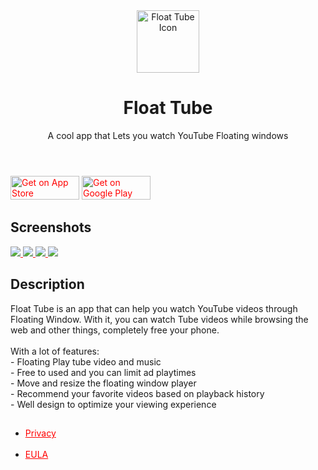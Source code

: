<html lang="en">
<head>
    <meta charset="utf-8">
    <meta http-equiv="X-UA-Compatible" content="IE=edge">
    <meta name="viewport" content="width=device-width, initial-scale=1.0, maximum-scale=1.0, user-scalable=no"/>
    <meta name="description" content="Float Tube is a very cool app that Lets you watch Tube Floating windows">
    <meta name="theme-color" content="#efeeff">
    <meta name="msapplication-navbutton-color" content="#efeeff">
    <meta name="apple-mobile-web-app-status-bar-style" content="#efeeff">
    <meta property="og:image" content="https://pipyoutube.github.io/icon.webp">
    <link rel="alternate" type="application/rss+xml" title="Float Tube" href="/feed.xml">
    <link href="https://fonts.googleapis.com/css?family=Heebo:900" rel="stylesheet">
    <title>Float Tube | Float Tube is a very cool app that Lets you watch Tube Floating windows</title>
    <meta name="generator" content="Jekyll v3.5.0"/>
    <meta property="og:title" content="Float Tube">
    <meta name="author" content="Kay">
    <meta property="og:locale" content="en_US"/>
    <meta name="description" content="Float Tube is a very cool app that Lets you watch Tube Floating windows">
    <meta property="og:description" content="Float Tube is a very cool app that Lets you watch Tube Floating windows">
    <link rel="canonical" href="https://pipyoutube.github.io/">
    <meta property="og:url" content="https://pipyoutube.github.io/">
    <meta property="og:site_name" content="Float Tube">
    <meta name="twitter:card" content="summary">
    <meta name="twitter:site" content="@">
    <meta name="twitter:creator" content="@Kay">
    <script type="application/ld+json">
        {
            "url": "https://pipyoutube.github.io/",
            "publisher": {
                "@type": "Organization",
                "logo": {
                    "@type": "ImageObject",
                    "url": "https://pipyoutube.github.io/icon.webp"
                },
                "name": "Kay"
            },
            "name": "Float Tube",
            "author": {
                "@type": "Person",
                "name": "Kay"
            },
            "headline": "Float Tube",
            "sameAs": [null],
            "description": "Float Tube is a very cool app that Lets you watch Tube Floating windows",
            "@type": "WebSite",
            "@context": "http://schema.org"
        }
    </script>
    <style>
    /* 设置链接的字体颜色为红色 */
    a {
        color: red;
    }
    </style>
    <meta name="mobile-web-app-capable" content="yes">
    <meta name="theme-color" content="#fff">
    <meta name="application-name" content="mobile-app-landingpage-template">
    <link rel="apple-touch-icon" sizes="180x180" href="/icon.webp">
    <meta name="apple-mobile-web-app-capable" content="yes">
    <meta name="apple-mobile-web-app-status-bar-style" content="black-translucent">
    <meta name="apple-mobile-web-app-title" content="mobile-app-landingpage-template">
    <link rel="icon" type="image/png" href="icon.webp">
    <link rel="apple-touch-startup-image" href="1.webp">
    <link href="/app.css" rel="stylesheet">
</head>
<body>
<main>
    <header class="app__header container">
        <div class="app__logo-wrapper">
            <img class="app__logo" src="https://pipyoutube.github.io/icon.webp" alt="Float Tube Icon" width="100" height="100">
        </div>
        <div class="app__infos">
            <h1 class="app__name">Float Tube</h1>
            <p class="app__description">A cool app that Lets you watch YouTube Floating windows</p>
        </div>
    </header>
    <div class="app__buttons app__buttons--mobile container">
        <a href="https://play.google.com/store/apps/details?id=com.k.video.tube" class="app__button-play" target="_blank"><img src="ios-download.webp" alt="Get on App Store" width="110" height="38"></a>    
        <a href="https://play.google.com/store/apps/details?id=com.k.video.tube" class="app__button-play" target="_blank"><img src="android-download.webp" alt="Get on Google Play" width="110" height="38"></a>
    </div>
    <section class="app__screenshots app__section">
        <div class="container">
            <h2 class="app__section-title">Screenshots</h2>
        </div>
        <div class="app__screenshots-wrapper container-desktop">
            <div class="app__screenshots-list">
                <a href="3.webp" class="lightbox">
                    <img src="3.webp" class="app__screenshot">
                </a>
                <a href="2.webp" class="lightbox">
                    <img src="2.webp" class="app__screenshot">
                </a>
                <a href="1.webp" class="lightbox">
                    <img src="/1.webp" class="app__screenshot">
                </a>
                <a href="4.webp" class="lightbox">
                    <img src="4.webp" class="app__screenshot">
                </a>
            </div>
        </div>
    </section>
    <section class="app__fulldescription app__section container">
        <h2 class="app__section-title">Description</h2>
        <div class="app__fulldescription-content">
            <p>Float Tube is an app that can help you watch YouTube videos through Floating Window. With it, you can watch Tube videos while browsing the web and other things, completely free your phone. <br> <br>With a lot of features: <br>- Floating Play tube video and music <br>- Free to used and you can limit ad playtimes <br>- Move and resize the floating window player <br>- Recommend your favorite videos based on playback history <br>- Well design to optimize your viewing experience</p>
        </div>
    </section>
    <section class="app__featured app__section container">
        <h2 class="app__section-title"></h2>
        <div class="app__featured-content"></div>
    </section>
</main>
<footer class="footer">
    <div class="container">
        <div >
            <ul >
                <li><a href="https://pipyoutube.github.io/PrivacyPolicy.html" target="_blank">Privacy</a></li>
                <br>
                <li><a href="https://pipyoutube.github.io/EULA.html" target="_blank">EULA</a></li>
            </ul>
        </div>
    </div>
</footer>
</body>
</html>
